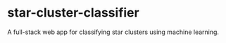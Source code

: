 # star-cluster-classifier
A full-stack web app for classifying star clusters using machine learning.

